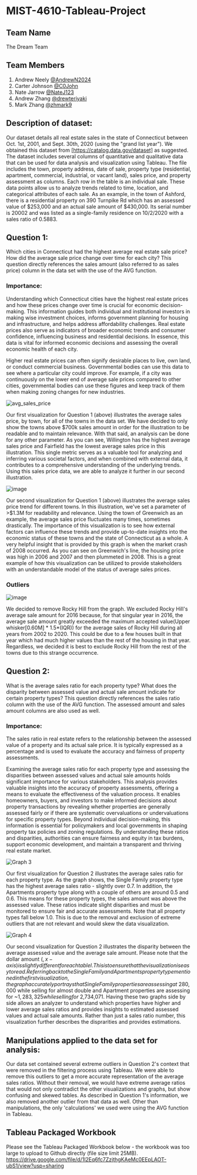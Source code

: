 # MIST-4610-Tableau-Project

## Team Name
The Dream Team

## Team Members
1. Andrew Neely [@AndrewN2024](https://github.com/AndrewN2024)
2. Carter Johnson [@C0John](https://github.com/C0John)
3. Nate Jarrow [@NateJ123](https://github.com/NateJ123/)
4. Andrew Zhang [@drewteriyaki](https://github.com/drewteriyaki)
5. Mark Zhang [@zhmark9](https://github.com/zhmark9)

## Description of dataset:
Our dataset details all real estate sales in the state of Connecticut between Oct. 1st, 2001, and Sept. 30th, 2020 (using the "grand list year"). We obtained this dataset from [https://catalog.data.gov/dataset] as suggested. The dataset includes several columns of quantitative and qualitative data that can be used for data analysis and visualization using Tableau. The file includes the town, property address, date of sale, property type (residential, apartment, commercial, industrial, or vacant land), sales price, and property assessment as columns. Each row in the table is an individual sale. These data points allow us to analyze trends related to time, location, and categorical attributes of each sale. As an example, in the town of Ashford, there is a residential property on 390 Turnpike Rd which has an assessed value of $253,000 and an actual sale amount of $430,000. Its serial number is 20002 and was listed as a single-family residence on 10/2/2020 with a sales ratio of 0.5883.

## Question 1:
Which cities in Connecticut had the highest average real estate sale price? How did the average sale price change over time for each city? This question directly references the sales amount (also referred to as sales price) column in the data set with the use of the AVG function.

### Importance:
Understanding which Connecticut cities have the highest real estate prices and how these prices change over time is crucial for economic decision-making. This information guides both individual and institutional investors in making wise investment choices, informs government planning for housing and infrastructure, and helps address affordability challenges. Real estate prices also serve as indicators of broader economic trends and consumer confidence, influencing business and residential decisions. In essence, this data is vital for informed economic decisions and assessing the overall economic health of each city.

Higher real estate prices can often signify desirable places to live, own land, or conduct commercial business. Governmental bodies can use this data to see where a particular city could improve. For example, if a city was continuously on the lower end of average sale prices compared to other cities, governmental bodies can use these figures and keep track of them when making zoning changes for new industries.


![avg_sales_price](https://github.com/C0John/MIST-4610-Tableau-Project/assets/141379047/1177c085-bb14-4799-9dd2-44e4d1d5ec87)


Our first visualization for Question 1 (above) illustrates the average sales price, by town, for all of the towns in the data set. We have decided to only show the towns above $700k sales amount in order for the illustration to be readable and to maintain relevance. With that said, an analysis can be done for any other parameter. As you can see, Willington has the highest average sales price and Fairfield has the lowest average sales price in this illustration. This single metric serves as a valuable tool for analyzing and inferring various societal factors, and when combined with external data, it contributes to a comprehensive understanding of the underlying trends. Using this sales price data, we are able to analyze it further in our second illustration.

![image](https://github.com/C0John/MIST-4610-Tableau-Project/assets/149621626/148284a2-8432-47b5-88e4-abac7df9e9fe)



Our second visualization for Question 1 (above) illustrates the average sales price trend for different towns. In this illustration, we've set a parameter of >$1.3M for readability and relevance. Using the town of Greenwich as an example, the average sales price fluctuates many times, sometimes drastically. The importance of this visualization is to see how external factors can influence these trends and provide up-to-date insights into the economic status of these towns and the state of Connecticut as a whole. A very helpful insight that is provided by this graph is when the market crash of 2008 occurred. As you can see on Greenwich's line, the housing price was high in 2006 and 2007 and then plummeted in 2008. This is a great example of how this visualization can be utilized to provide stakeholders with an understandable model of the status of average sales prices.
### Outliers
![image](https://github.com/C0John/MIST-4610-Tableau-Project/assets/149621626/7dc07484-6df4-4c87-bd12-d0a10cd68362)

We decided to remove Rocky Hill from the graph. We excluded Rocky Hill's average sale amount for 2016 because, for that singular year in 2016, the average sale amount greatly exceeded the maximum accepted value(Upper whisker[0.60M] * 1.5*(IQR)) for the average sales of Rocky Hill during all years from 2002 to 2020. This could be due to a few houses built in that year which had much higher values than the rest of the housing in that year. Regardless, we decided it is best to exclude Rocky Hill from the rest of the towns due to this strange occurrence. 

## Question 2:
What is the average sales ratio for each property type? What does the disparity between assessed value and actual sale amount indicate for certain property types? This question directly references the sales ratio column with the use of the AVG function. The assessed amount and sales amount columns are also used as well.

### Importance:
The sales ratio in real estate refers to the relationship between the assessed value of a property and its actual sale price. It is typically expressed as a percentage and is used to evaluate the accuracy and fairness of property assessments.

Examining the average sales ratio for each property type and assessing the disparities between assessed values and actual sale amounts holds significant importance for various stakeholders. This analysis provides valuable insights into the accuracy of property assessments, offering a means to evaluate the effectiveness of the valuation process. It enables homeowners, buyers, and investors to make informed decisions about property transactions by revealing whether properties are generally assessed fairly or if there are systematic overvaluations or undervaluations for specific property types. Beyond individual decision-making, this information is essential for policymakers and local governments in shaping property tax policies and zoning regulations. By understanding these ratios and disparities, authorities can ensure fairness and equity in tax burdens, support economic development, and maintain a transparent and thriving real estate market.

![Graph 3](https://github.com/C0John/MIST-4610-Tableau-Project/assets/148258373/d90e22b2-f506-4f96-8b09-8b480f507c9a)


Our first visualization for Question 2 illustrates the average sales ratio for each property type. As the graph shows, the Single Family property type has the highest average sales ratio - slightly over 0.7. In addition, the Apartments property type along with a couple of others are around 0.5 and 0.6. This means for these property types, the sales amount was above the assessed value. These ratios indicate slight disparities and must be monitored to ensure fair and accurate assessments. Note that all property types fall below 1.0. This is due to the removal and exclusion of extreme outliers that are not relevant and would skew the data visualization.


![Graph 4](https://github.com/C0John/MIST-4610-Tableau-Project/assets/148258373/a9e97844-cd95-44e0-9d9b-34102fdc5f7b)


Our second visualization for Question 2 illustrates the disparity between the average assessed value and the average sale amount. Please note that the dollar amount ($, x-axis) is slightly different for each tablel. This is to ensure that the visualization is easy to read. Referring back to the Single Family and Apartments property type mentioned in the first visualization, the graph accurately portrays that Single Family properties are assessing at ~$280,000 while selling for almost double and Apartment properties are assessing for ~$1,283,325 while selling for ~$2,734,071. Having these two graphs side by side allows an analyzer to understand which properties have higher and lower average sales ratios and provides insights to estimated assessed values and actual sale amounts. Rather than just a sales ratio number, this visualization further describes the disprarities and provides estimations.


## Manipulations applied to the data set for analysis:
Our data set contained several extreme outliers in Question 2's context that were removed in the filtering process using Tableau. We were able to remove this outliers to get a more accurate representation of the average sales ratios. Without their removal, we would have extreme average ratios that would not only contradict the other visualizations and graphs, but show confusing and skewed tables. As described in Question 1's information, we also removed another outlier from that data as well. Other than manipulations, the only 'calculations' we used were using the AVG function in Tableau.


## Tableau Packaged Workbook

Please see the Tableau Packaged Workbook below - the workbook was too large to upload to Github directly (file size limit 25MB).
https://drive.google.com/file/d/1l2Eq6fc7ZzjthgKAeMc0EEpLAOT-ubS1/view?usp=sharing
